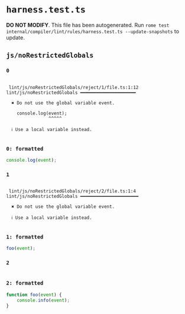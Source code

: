 # `harness.test.ts`

**DO NOT MODIFY**. This file has been autogenerated. Run `rome test internal/compiler/lint/rules/harness.test.ts --update-snapshots` to update.

## `js/noRestrictedGlobals`

### `0`

```

 lint/js/noRestrictedGlobals/reject/1/file.ts:1:12 lint/js/noRestrictedGlobals ━━━━━━━━━━━━━━━━━━━━━

  ✖ Do not use the global variable event.

    console.log(event);
                ^^^^^

  ℹ Use a local variable instead.


```

### `0: formatted`

```ts
console.log(event);

```

### `1`

```

 lint/js/noRestrictedGlobals/reject/2/file.ts:1:4 lint/js/noRestrictedGlobals ━━━━━━━━━━━━━━━━━━━━━━

  ✖ Do not use the global variable event.

  ℹ Use a local variable instead.


```

### `1: formatted`

```ts
foo(event);

```

### `2`

```

```

### `2: formatted`

```ts
function foo(event) {
	console.info(event);
}

```

